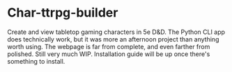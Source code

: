 # Char-ttrpg-builder
Create and view tabletop gaming characters in 5e D&D. 
The Python CLI app does technically work, but it was more an afternoon project than anything worth using.
The webpage is far from complete, and even farther from polished. 
Still very much WIP. Installation guide will be up once there's something to install. 
